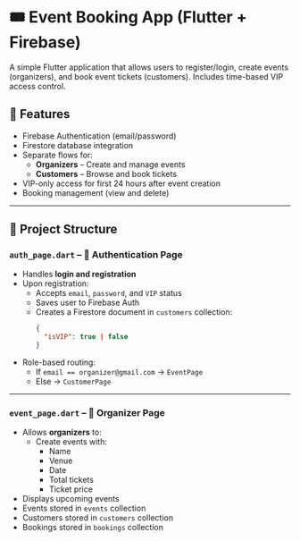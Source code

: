 # 🎟️ Event Booking App (Flutter + Firebase)

A simple Flutter application that allows users to register/login, create events (organizers), and book event tickets (customers). Includes time-based VIP access control.

## 🔧 Features

- Firebase Authentication (email/password)
- Firestore database integration
- Separate flows for:
  - **Organizers** – Create and manage events
  - **Customers** – Browse and book tickets
- VIP-only access for first 24 hours after event creation
- Booking management (view and delete)

---

## 📁 Project Structure

### `auth_page.dart` – 🔐 Authentication Page

- Handles **login and registration**
- Upon registration:
  - Accepts `email`, `password`, and `VIP` status
  - Saves user to Firebase Auth
  - Creates a Firestore document in `customers` collection:
    ```json
    {
      "isVIP": true | false
    }
    ```
- Role-based routing:
  - If `email == organizer@gmail.com` → `EventPage`
  - Else → `CustomerPage`

---

### `event_page.dart` – 🎤 Organizer Page

- Allows **organizers** to:
  - Create events with:
    - Name
    - Venue
    - Date
    - Total tickets
    - Ticket price
- Displays upcoming events
- Events stored in `events` collection
- Customers stored in `customers` collection
- Bookings stored in `bookings` collection
